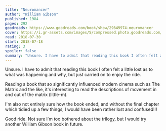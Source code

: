 ```yaml
---
title: "Neuromancer"
author: "William Gibson"
published: 1984
pages: 292
goodreads: https://www.goodreads.com/book/show/29349974-neuromancer
cover: https://i.gr-assets.com/images/S/compressed.photo.goodreads.com/books/1511700869l/29349974._SX98_.jpg
read: 2018-07-30
start: 2018-07-18
rating: 3
spoiler: false
summary: "Unsure. I have to admit that reading this book I often felt a little lost as to what was happening and why, but just carried on to enjoy the ride."
---
```


Unsure. I have to admit that reading this book I often felt a little lost as to what was happening and why, but just carried on to enjoy the ride.  
  
Reading a book that so significantly influenced modern cinema such as The Matrix and the like, it's interesting to read the descriptions of movement in and out of the matrix (little-m).  
  
I'm also not entirely sure how the book ended, and without the final chapter which tidied up a few things, I would have been rather lost and confused!!!  
  
Good ride. Not sure I'm too bothered about the trilogy, but I would try another William Gibson book in future.